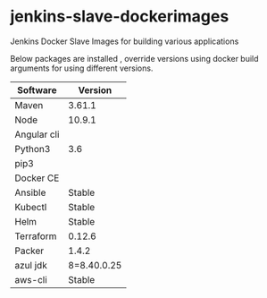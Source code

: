 # jenkins-slave-dockerimages

Jenkins Docker Slave Images for building various applications 

Below packages are installed  , override versions using docker build arguments for using different versions. 

| Software | Version |
| --- | --- |
| Maven | 3.61.1 |
| Node | 10.9.1 |
| Angular cli |  |
| Python3 | 3.6 |
| pip3 |  |
| Docker CE| |
| Ansible |Stable  |
| Kubectl |Stable  |
| Helm |Stable  |
| Terraform | 0.12.6 |
| Packer |1.4.2 |
| azul jdk| 8=8.40.0.25 |
| aws-cli| Stable|

